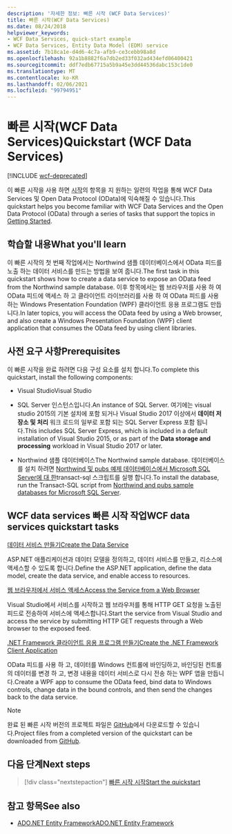 ```yaml
---
description: '자세한 정보: 빠른 시작 (WCF Data Services)'
title: 빠른 시작(WCF Data Services)
ms.date: 08/24/2018
helpviewer_keywords:
- WCF Data Services, quick-start example
- WCF Data Services, Entity Data Model (EDM) service
ms.assetid: 7b18ca1e-d4d6-4c7a-afb9-ce3cebb98a8d
ms.openlocfilehash: 92a1b8882f6a7db2ed33f032ad434efd06400421
ms.sourcegitcommit: ddf7edb67715a5b9a45e3dd44536dabc153c1de0
ms.translationtype: MT
ms.contentlocale: ko-KR
ms.lasthandoff: 02/06/2021
ms.locfileid: "99794951"
---
```

# <a name="quickstart-wcf-data-services"></a><span data-ttu-id="d9593-103">빠른 시작(WCF Data Services)</span><span class="sxs-lookup"><span data-stu-id="d9593-103">Quickstart (WCF Data Services)</span></span>

[!INCLUDE [wcf-deprecated](~/includes/wcf-deprecated.md)]

<span data-ttu-id="d9593-104">이 빠른 시작을 사용 하면 [시작](getting-started-with-wcf-data-services.md)의 항목을 지 원하는 일련의 작업을 통해 WCF Data Services 및 Open Data Protocol (OData)에 익숙해질 수 있습니다.</span><span class="sxs-lookup"><span data-stu-id="d9593-104">This quickstart helps you become familiar with WCF Data Services and the Open Data Protocol (OData) through a series of tasks that support the topics in [Getting Started](getting-started-with-wcf-data-services.md).</span></span>

## <a name="what-youll-learn"></a><span data-ttu-id="d9593-105">학습할 내용</span><span class="sxs-lookup"><span data-stu-id="d9593-105">What you'll learn</span></span>

<span data-ttu-id="d9593-106">이 빠른 시작의 첫 번째 작업에서는 Northwind 샘플 데이터베이스에서 OData 피드를 노출 하는 데이터 서비스를 만드는 방법을 보여 줍니다.</span><span class="sxs-lookup"><span data-stu-id="d9593-106">The first task in this quickstart shows how to create a data service to expose an OData feed from the Northwind sample database.</span></span> <span data-ttu-id="d9593-107">이후 항목에서는 웹 브라우저를 사용 하 여 OData 피드에 액세스 하 고 클라이언트 라이브러리를 사용 하 여 OData 피드를 사용 하는 Windows Presentation Foundation (WPF) 클라이언트 응용 프로그램도 만듭니다.</span><span class="sxs-lookup"><span data-stu-id="d9593-107">In later topics, you will access the OData feed by using a Web browser, and also create a Windows Presentation Foundation (WPF) client application that consumes the OData feed by using client libraries.</span></span>

## <a name="prerequisites"></a><span data-ttu-id="d9593-108">사전 요구 사항</span><span class="sxs-lookup"><span data-stu-id="d9593-108">Prerequisites</span></span>

<span data-ttu-id="d9593-109">이 빠른 시작을 완료 하려면 다음 구성 요소를 설치 합니다.</span><span class="sxs-lookup"><span data-stu-id="d9593-109">To complete this quickstart, install the following components:</span></span>

- <span data-ttu-id="d9593-110">Visual Studio</span><span class="sxs-lookup"><span data-stu-id="d9593-110">Visual Studio</span></span>

- <span data-ttu-id="d9593-111">SQL Server 인스턴스입니다.</span><span class="sxs-lookup"><span data-stu-id="d9593-111">An instance of SQL Server.</span></span> <span data-ttu-id="d9593-112">여기에는 visual studio 2015의 기본 설치에 포함 되거나 Visual Studio 2017 이상에서 **데이터 저장소 및 처리** 워크 로드의 일부로 포함 되는 SQL Server Express 포함 됩니다.</span><span class="sxs-lookup"><span data-stu-id="d9593-112">This includes SQL Server Express, which is included in a default installation of Visual Studio 2015, or as part of the **Data storage and processing** workload in Visual Studio 2017 or later.</span></span>

- <span data-ttu-id="d9593-113">Northwind 샘플 데이터베이스</span><span class="sxs-lookup"><span data-stu-id="d9593-113">The Northwind sample database.</span></span> <span data-ttu-id="d9593-114">데이터베이스를 설치 하려면 [Northwind 및 pubs 예제 데이터베이스에서 Microsoft SQL Server에 대 한](https://github.com/Microsoft/sql-server-samples/tree/master/samples/databases/northwind-pubs)transact-sql 스크립트를 실행 합니다.</span><span class="sxs-lookup"><span data-stu-id="d9593-114">To install the database, run the Transact-SQL script from [Northwind and pubs sample databases for Microsoft SQL Server](https://github.com/Microsoft/sql-server-samples/tree/master/samples/databases/northwind-pubs).</span></span>

## <a name="wcf-data-services-quickstart-tasks"></a><span data-ttu-id="d9593-115">WCF data services 빠른 시작 작업</span><span class="sxs-lookup"><span data-stu-id="d9593-115">WCF data services quickstart tasks</span></span>

 [<span data-ttu-id="d9593-116">데이터 서비스 만들기</span><span class="sxs-lookup"><span data-stu-id="d9593-116">Create the Data Service</span></span>](creating-the-data-service.md)

 <span data-ttu-id="d9593-117">ASP.NET 애플리케이션과 데이터 모델을 정의하고, 데이터 서비스를 만들고, 리소스에 액세스할 수 있도록 합니다.</span><span class="sxs-lookup"><span data-stu-id="d9593-117">Define the ASP.NET application, define the data model, create the data service, and enable access to resources.</span></span>

 [<span data-ttu-id="d9593-118">웹 브라우저에서 서비스 액세스</span><span class="sxs-lookup"><span data-stu-id="d9593-118">Access the Service from a Web Browser</span></span>](accessing-the-service-from-a-web-browser-wcf-data-services-quickstart.md)

 <span data-ttu-id="d9593-119">Visual Studio에서 서비스를 시작하고 웹 브라우저를 통해 HTTP GET 요청을 노출된 피드로 전송하여 서비스에 액세스합니다.</span><span class="sxs-lookup"><span data-stu-id="d9593-119">Start the service from Visual Studio and access the service by submitting HTTP GET requests through a Web browser to the exposed feed.</span></span>

 [<span data-ttu-id="d9593-120">.NET Framework 클라이언트 응용 프로그램 만들기</span><span class="sxs-lookup"><span data-stu-id="d9593-120">Create the .NET Framework Client Application</span></span>](creating-the-dotnet-client-application-wcf-data-services-quickstart.md)

 <span data-ttu-id="d9593-121">OData 피드를 사용 하 고, 데이터를 Windows 컨트롤에 바인딩하고, 바인딩된 컨트롤의 데이터를 변경 하 고, 변경 내용을 데이터 서비스로 다시 전송 하는 WPF 앱을 만듭니다.</span><span class="sxs-lookup"><span data-stu-id="d9593-121">Create a WPF app to consume the OData feed, bind data to Windows controls, change data in the bound controls, and then send the changes back to the data service.</span></span>

> [!NOTE]
> <span data-ttu-id="d9593-122">완료 된 빠른 시작 버전의 프로젝트 파일은 [GitHub](https://github.com/microsoftarchive/msdn-code-gallery-community-s-z/tree/master/WCF%20Data%20Services%20Quickstart%20(OData%20Service%20and%20WPF%20Client))에서 다운로드할 수 있습니다.</span><span class="sxs-lookup"><span data-stu-id="d9593-122">Project files from a completed version of the quickstart can be downloaded from [GitHub](https://github.com/microsoftarchive/msdn-code-gallery-community-s-z/tree/master/WCF%20Data%20Services%20Quickstart%20(OData%20Service%20and%20WPF%20Client)).</span></span>

## <a name="next-steps"></a><span data-ttu-id="d9593-123">다음 단계</span><span class="sxs-lookup"><span data-stu-id="d9593-123">Next steps</span></span>

> [!div class="nextstepaction"]
> [<span data-ttu-id="d9593-124">빠른 시작 시작</span><span class="sxs-lookup"><span data-stu-id="d9593-124">Start the quickstart</span></span>](creating-the-data-service.md)

## <a name="see-also"></a><span data-ttu-id="d9593-125">참고 항목</span><span class="sxs-lookup"><span data-stu-id="d9593-125">See also</span></span>

- [<span data-ttu-id="d9593-126">ADO.NET Entity Framework</span><span class="sxs-lookup"><span data-stu-id="d9593-126">ADO.NET Entity Framework</span></span>](../adonet/ef/index.md)
